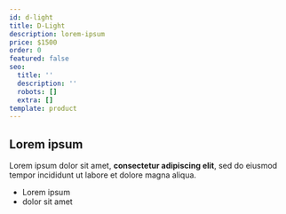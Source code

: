 ```yaml
---
id: d-light
title: D-Light
description: lorem-ipsum
price: $1500
order: 0
featured: false
seo:
  title: ''
  description: ''
  robots: []
  extra: []
template: product
---
```

## Lorem ipsum

Lorem ipsum dolor sit amet, **consectetur adipiscing elit**, sed do eiusmod tempor incididunt ut labore et dolore magna aliqua.

- Lorem ipsum
- dolor sit amet